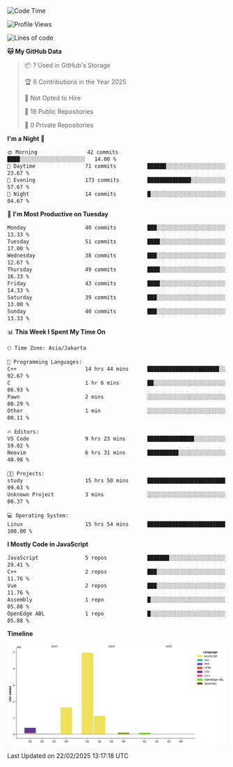 <!--START_SECTION:waka-->
![Code Time](http://img.shields.io/badge/Code%20Time-322%20hrs%202%20mins-blue)

![Profile Views](http://img.shields.io/badge/Profile%20Views-5-blue)

![Lines of code](https://img.shields.io/badge/From%20Hello%20World%20I%27ve%20Written-8.3%20million%20lines%20of%20code-blue)

**🐱 My GitHub Data** 

> 📦 ? Used in GitHub's Storage 
 > 
> 🏆 6 Contributions in the Year 2025
 > 
> 🚫 Not Opted to Hire
 > 
> 📜 19 Public Repositories 
 > 
> 🔑 0 Private Repositories 
 > 
**I'm a Night 🦉** 

```text
🌞 Morning                42 commits          ████░░░░░░░░░░░░░░░░░░░░░   14.00 % 
🌆 Daytime                71 commits          ██████░░░░░░░░░░░░░░░░░░░   23.67 % 
🌃 Evening                173 commits         ██████████████░░░░░░░░░░░   57.67 % 
🌙 Night                  14 commits          █░░░░░░░░░░░░░░░░░░░░░░░░   04.67 % 
```
📅 **I'm Most Productive on Tuesday** 

```text
Monday                   40 commits          ███░░░░░░░░░░░░░░░░░░░░░░   13.33 % 
Tuesday                  51 commits          ████░░░░░░░░░░░░░░░░░░░░░   17.00 % 
Wednesday                38 commits          ███░░░░░░░░░░░░░░░░░░░░░░   12.67 % 
Thursday                 49 commits          ████░░░░░░░░░░░░░░░░░░░░░   16.33 % 
Friday                   43 commits          ████░░░░░░░░░░░░░░░░░░░░░   14.33 % 
Saturday                 39 commits          ███░░░░░░░░░░░░░░░░░░░░░░   13.00 % 
Sunday                   40 commits          ███░░░░░░░░░░░░░░░░░░░░░░   13.33 % 
```


📊 **This Week I Spent My Time On** 

```text
🕑︎ Time Zone: Asia/Jakarta

💬 Programming Languages: 
C++                      14 hrs 44 mins      ███████████████████████░░   92.67 % 
C                        1 hr 6 mins         ██░░░░░░░░░░░░░░░░░░░░░░░   06.93 % 
Pawn                     2 mins              ░░░░░░░░░░░░░░░░░░░░░░░░░   00.29 % 
Other                    1 min               ░░░░░░░░░░░░░░░░░░░░░░░░░   00.11 % 

🔥 Editors: 
VS Code                  9 hrs 23 mins       ███████████████░░░░░░░░░░   59.02 % 
Neovim                   6 hrs 31 mins       ██████████░░░░░░░░░░░░░░░   40.98 % 

🐱‍💻 Projects: 
study                    15 hrs 50 mins      █████████████████████████   99.63 % 
Unknown Project          3 mins              ░░░░░░░░░░░░░░░░░░░░░░░░░   00.37 % 

💻 Operating System: 
Linux                    15 hrs 54 mins      █████████████████████████   100.00 % 
```

**I Mostly Code in JavaScript** 

```text
JavaScript               5 repos             ███████░░░░░░░░░░░░░░░░░░   29.41 % 
C++                      2 repos             ███░░░░░░░░░░░░░░░░░░░░░░   11.76 % 
Vue                      2 repos             ███░░░░░░░░░░░░░░░░░░░░░░   11.76 % 
Assembly                 1 repo              █░░░░░░░░░░░░░░░░░░░░░░░░   05.88 % 
OpenEdge ABL             1 repo              █░░░░░░░░░░░░░░░░░░░░░░░░   05.88 % 
```



**Timeline**

![Lines of Code chart](https://raw.githubusercontent.com/Revoluz/Revoluz/main/assets/bar_graph.png)


 Last Updated on 22/02/2025 13:17:18 UTC
<!--END_SECTION:waka-->
